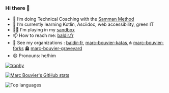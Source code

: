 ### Hi there 👋

- 🔭 I’m doing Technical Coaching with the [Samman Method](https://sammancoaching.org/)
- 🌱 I’m currently learning Kotlin, Asciidoc, web accessibility, green IT
- 🤹‍♂️ I'm playing in my [sandbox](https://marc-bouvier.github.io/sandbox/)
- 📫 How to reach me: [baldir.fr](https://baldir.fr)
- 🏢 See my organizations : [baldir-fr](https://baldir-fr.github.io), [marc-bouvier-katas](https://marc-bouvier-katas.github.io/),⋔ [marc-bouvier-forks](https://github.com/marc-bouvier-forks) 🪦 [marc-bouvier-graveyard](https://github.com/marc-bouvier-graveyard)
- 😄 Pronouns: he/him

[![trophy](https://github-profile-trophy.vercel.app/?username=marc-bouvier&theme=dracula&hide_border=true)](https://github.com/ryo-ma/github-profile-trophy)

<!-- - ⚡ Fun fact: ... 
- 👯 I’m looking to collaborate on ...
- 🤔 I’m looking for help with ...
- 💬 Ask me about ... 
-->

[![Marc Bouvier's GitHub stats](https://github-readme-stats.vercel.app/api?username=marc-bouvier&theme=dracula&hide_border=true&exclude_repo=hello-kata)](https://github.com/marc-bouvier)

![Top languages](
https://github-readme-stats.vercel.app/api/top-langs/?username=marc-bouvier&hide=GAP&card_width=500&theme=dracula&hide_border=true&langs_count=20&exclude_repo=hello-kata,test-website-repo-3796,sandbox,workadventure-map-roussemeau)
